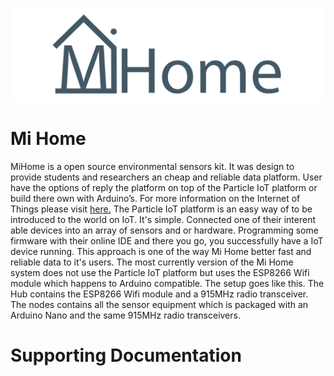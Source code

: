 <p align="center">
<img src="resources/mihomeicon.png">
</p>

# Mi Home
MiHome is a open source environmental sensors kit. It was design to provide students and researchers an cheap and reliable data platform. User have the options of reply the platform on top of the Particle IoT platform or build there own with Arduino’s. For more information on the Internet of Things please visit <a href="https://en.wikipedia.org/wiki/Internet_of_things">here.</a> The Particle IoT platform is an easy way of to be introduced to the world on IoT. It's simple. Connected one of their interent able devices into an array of sensors and or hardware. Programming some firmware with their online IDE and there you go, you successfully have a IoT device running. This approach is one of the way Mi Home better fast and reliable data to it's users. The most currently version of the Mi Home system does not use the Particle IoT platform but uses the ESP8266 Wifi module which happens to Arduino compatible. The setup goes like this. The Hub contains the ESP8266 Wifi module and a 915MHz radio transceiver. The nodes contains all the sensor equipment which is packaged with an Arduino Nano and the same 915MHz radio transceivers.

# Supporting Documentation
